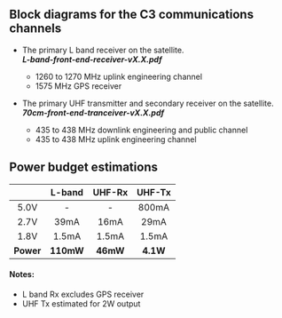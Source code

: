## Block diagrams for the C3 communications channels

- The primary L band receiver on the satellite.<br>___L-band-front-end-receiver-vX.X.pdf___
  - 1260 to 1270 MHz uplink engineering channel
  - 1575 MHz GPS receiver

- The primary UHF transmitter and secondary receiver on the satellite.<br>___70cm-front-end-tranceiver-vX.X.pdf___
  - 435 to 438 MHz downlink engineering and public channel
  - 435 to 438 MHz uplink engineering channel

## Power budget estimations

|       | L-band | UHF-Rx | UHF-Tx |
|:-----:|:------:|:------:|:------:|
|  5.0V |    -   |    -   |  800mA |
|  2.7V |  39mA  |  16mA  |  29mA  |
|  1.8V |  1.5mA |  1.5mA |  1.5mA |
| **Power** |  **110mW** |  **46mW**  |  **4.1W**  |

#### Notes:
- L band Rx excludes GPS receiver
- UHF Tx estimated for 2W output
